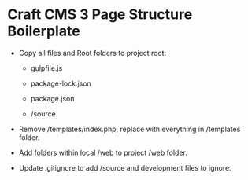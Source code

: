 # Craft CMS 3 Page Structure Boilerplate

- Copy all files and Root folders to project root:

  - gulpfile.js

  - package-lock.json

  - package.json

  - /source

- Remove /templates/index.php, replace with everything in /templates folder.

- Add folders within local /web to project /web folder.

- Update .gitignore to add /source and development files to ignore.
